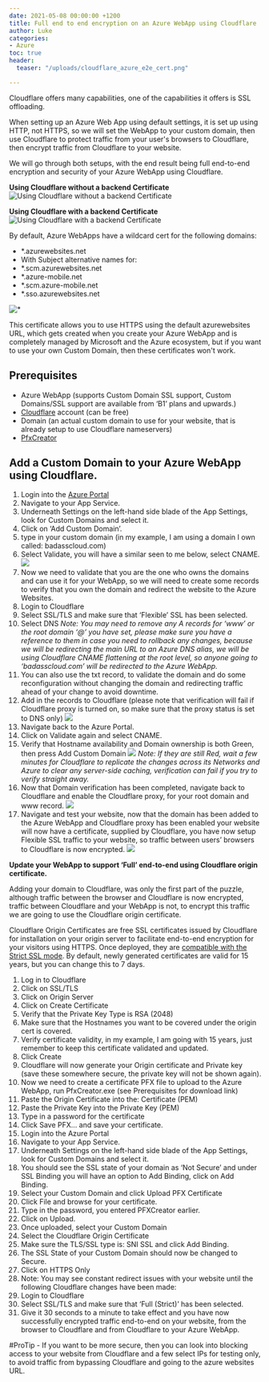 ```yaml
---
date: 2021-05-08 00:00:00 +1200
title: Full end to end encryption on an Azure WebApp using Cloudflare
author: Luke
categories:
- Azure
toc: true
header:
  teaser: "/uploads/cloudflare_azure_e2e_cert.png"

---
```

Cloudflare offers many capabilities, one of the capabilities it offers is SSL offloading.

When setting up an Azure Web App using default settings, it is set up using HTTP, not HTTPS, so we will set the WebApp to your custom domain, then use Cloudflare to protect traffic from your user's browsers to Cloudflare, then encrypt traffic from Cloudflare to your website.

We will go through both setups, with the end result being full end-to-end encryption and security of your Azure WebApp using Cloudflare.

**Using Cloudflare without a backend Certificate**
![Using Cloudflare without a backend Certificate](/uploads/cloudflare_azure_brokensslchain.png "Using Cloudflare without a backend Certificate")

**Using Cloudflare with a backend Certificate**
![Using Cloudflare with a backend Certificate](/uploads/cloudflare_azure_e2e_cert.png "Using Cloudflare with a backend Certificate")

By default, Azure WebApps have a wildcard cert for the following domains:

* *.azurewebsites.net
* With Subject alternative names for:
* *.scm.azurewebsites.net
* *.azure-mobile.net
* *.scm.azure-mobile.net
* *.sso.azurewebsites.net

![*](/uploads/azurewebsitescertificates.png "*.azurewebsites.net certificate")

This certificate allows you to use HTTPS using the default azurewebsites URL, which gets created when you create your Azure WebApp and is completely managed by Microsoft and the Azure ecosystem, but if you want to use your own Custom Domain, then these certificates won't work.

## Prerequisites

* Azure WebApp (supports Custom Domain SSL support, Custom Domains/SSL support are available from ‘B1’ plans and upwards.)
* [Cloudflare](https://www.cloudflare.com/en-gb/ "Cloudflare") account (can be free)
* Domain (an actual custom domain to use for your website, that is already setup to use Cloudflare nameservers)
* [PfxCreator](https://github.com/georg-jung/PfxCreator "PFXCreator GitHub Repository")

## Add a Custom Domain to your Azure WebApp using Cloudflare.

 1. Login into the [Azure Portal](https://portal.azure.com/#blade/HubsExtension/BrowseResource/resourceType/Microsoft.Web%2Fsites "Azure Portal - App Services")
 2. Navigate to your App Service.
 3. Underneath Settings on the left-hand side blade of the App Settings, look for Custom Domains and select it.
 4. Click on ‘Add Custom Domain’.
 5. type in your custom domain (in my example, I am using a domain I own called: badasscloud.com)
 6. Select Validate, you will have a similar seen to me below, select CNAME.
    ![](/uploads/AzureAppService_AddCustomDomain.png)
 7. Now we need to validate that you are the one who owns the domains and can use it for your WebApp, so we will need to create some records to verify that you own the domain and redirect the website to the Azure Websites.
 8. Login to Cloudflare
 9. Select SSL/TLS and make sure that ‘Flexible’ SSL has been selected.
10. Select DNS
    _Note: You may need to remove any A records for ‘www’ or the root domain ‘@’ you have set, please make sure you have a reference to them in case you need to rollback any changes, because we will be redirecting the main URL to an Azure DNS alias, we will be using Cloudflare CNAME flattening at the root level, so anyone going to ‘badasscloud.com’ will be redirected to the Azure WebApp._
11. You can also use the txt record, to validate the domain and do some reconfiguration without changing the domain and redirecting traffic ahead of your change to avoid downtime.
12. Add in the records to Cloudflare (please note that verification will fail if Cloudflare proxy is turned on, so make sure that the proxy status is set to DNS only)
    ![](/uploads/badassclouddns_azureverification.png)
13. Navigate back to the Azure Portal.
14. Click on Validate again and select CNAME.
15. Verify that Hostname availability and Domain ownership is both Green, then press Add Custom Domain
    ![](/uploads/AzureAppService_AddCustomDomain_VerificationComplete.png)
    _Note: If they are still Red, wait a few minutes for Cloudflare to replicate the changes across its Networks and Azure to clear any server-side caching, verification can fail if you try to verify straight away._
16. Now that Domain verification has been completed, navigate back to Cloudflare and enable the Cloudflare proxy, for your root domain and www record.
    ![](/uploads/badassclouddns_postazureverification.png)
17. Navigate and test your website, now that the domain has been added to the Azure WebApp and Cloudflare proxy has been enabled your website will now have a certificate, supplied by Cloudflare, you have now setup Flexible SSL traffic to your website, so traffic between users’ browsers to Cloudflare is now encrypted.
![](/uploads/badasscloud_Azure_Cloudflarefront.png)

**Update your WebApp to support ‘Full’ end-to-end using Cloudflare origin certificate.**

Adding your domain to Cloudflare, was only the first part of the puzzle, although traffic between the browser and Cloudflare is now encrypted, traffic between Cloudflare and your WebApp is not, to encrypt this traffic we are going to use the Cloudflare origin certificate.

Cloudflare Origin Certificates are free SSL certificates issued by Cloudflare for installation on your origin server to facilitate end-to-end encryption for your visitors using HTTPS. Once deployed, they are [compatible with the Strict SSL mode](https://developers.cloudflare.com/ssl/origin-configuration/ssl-modes#strict). By default, newly generated certificates are valid for 15 years, but you can change this to 7 days.

 1. Log in to Cloudflare
 2. Click on SSL/TLS
 3. Click on Origin Server
 4. Click on Create Certificate
 5. Verify that the Private Key Type is RSA (2048)
 6. Make sure that the Hostnames you want to be covered under the origin cert is covered.
 7. Verify certificate validity, in my example, I am going with 15 years, just remember to keep this certificate validated and updated.
 8. Click Create
 9. Cloudflare will now generate your Origin certificate and Private key (save these somewhere secure, the private key will not be shown again).
10. Now we need to create a certificate PFX file to upload to the Azure WebApp, run PfxCreator.exe (see Prerequisites for download link)
11. Paste the Origin Certificate into the: Certificate (PEM)
12. Paste the Private Key into the Private Key (PEM)
13. Type in a password for the certificate
14. Click Save PFX… and save your certificate.
15. Login into the Azure Portal
16. Navigate to your App Service.
17. Underneath Settings on the left-hand side blade of the App Settings, look for Custom Domains and select it.
18. You should see the SSL state of your domain as ‘Not Secure’ and under SSL Binding you will have an option to Add Binding, click on Add Binding.
19. Select your Custom Domain and click Upload PFX Certificate
20. Click File and browse for your certificate.
21. Type in the password, you entered PFXCreator earlier.
22. Click on Upload.
23. Once uploaded, select your Custom Domain
24. Select the Cloudflare Origin Certificate
25. Make sure the TLS/SSL type is: SNI SSL and click Add Binding.
26. The SSL State of your Custom Domain should now be changed to Secure.
27. Click on HTTPS Only
28. Note: You may see constant redirect issues with your website until the following Cloudflare changes have been made:
29. Login to Cloudflare
30. Select SSL/TLS and make sure that ‘Full (Strict)’ has been selected.
31. Give it 30 seconds to a minute to take effect and you have now successfully encrypted traffic end-to-end on your website, from the browser to Cloudflare and from Cloudflare to your Azure WebApp.

\#ProTip - If you want to be more secure, then you can look into blocking access to your website from Cloudflare and a few select IPs for testing only, to avoid traffic from bypassing Cloudflare and going to the azure websites URL.
